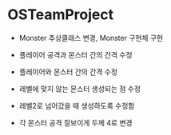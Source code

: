 # OSTeamProject
* Monster 추상클래스 변경, Monster 구현체 구현

* 플레이어 공격과 몬스터 간의 간격 수정

* 플레이어와 몬스터 간의 간격 수정

* 레벨에 맞지 않는 몬스터 생성되는 점 수정
 * 레벨2로 넘어갔을 때 생성하도록 수정함

* 각 몬스터 공격 잘보이게 두께 4로 변경

